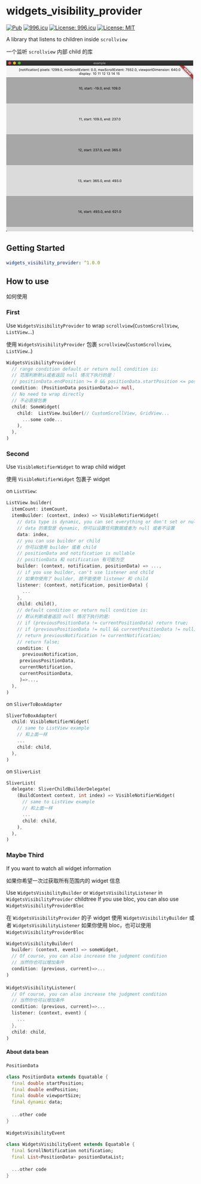 # widgets_visibility_provider

[![Pub](https://img.shields.io/pub/v/widgets_visibility_provider.svg)](https://pub.dartlang.org/packages/widgets_visibility_provider)
[![996.icu](https://img.shields.io/badge/link-996.icu-red.svg)](https://996.icu)
[![License: 996.icu](https://img.shields.io/badge/license-Anti%20996-blue.svg)]()
[![License: MIT](https://img.shields.io/badge/license-MIT-purple.svg)](https://opensource.org/licenses/MIT)

A library that listens to children inside `scrollview`

一个监听 `scrollview` 内部 child 的库

![Screenshot](./screenshot.gif)

## Getting Started

```yaml
widgets_visibility_provider: ^1.0.0
```

## How to use

如何使用

### First

Use `WidgetsVisibilityProvider` to wrap `scrollview`(`CustomScrollView`, `ListView`...)

使用 `WidgetsVisibilityProvider` 包裹 `scrollview`(`CustomScrollview`, `ListView`..)

```dart
WidgetsVisibilityProvider(
  // range condition default or return null condition is:
  // 范围判断默认或者返回 null 情况下执行的是：
  // positionData.endPosition >= 0 && positionData.startPosition <= positionData.viewportSize
  condition: (PositionData positionData)=> null,
  // No need to wrap directly
  // 不必直接包裹
  child: SomeWidget(
    child:  ListView.builder(// CustomScrollView, GridView...
      ...some code...
    ),
  ),
)
```

### Second

Use `VisibleNotifierWidget` to wrap child widget

使用 `VisibleNotifierWidget` 包裹子 widget

on `ListView`:

```dart
ListView.builder(
  itemCount: itemCount,
  itemBuilder: (context, index) => VisibleNotifierWidget(
    // data type is dynamic, you can set everything or don't set or null
    // data 的类型是 dynamic, 你可以设置任何数据或者为 null 或者不设置
    data: index,
    // you can use builder or child
    // 你可以使用 builder 或者 child
    // positionData and notification is nullable
    // positionData 和 notification 有可能为空
    builder: (context, notification, positionData) => ...,
    // if you use builder, can't use listener and child
    // 如果你使用了 builder, 就不能使用 listener 和 child
    listener: (context, notification, positionData) {
      ...
    },
    child: child(),
    // default condition or return null condition is:
    // 默认判断或者返回 null 情况下执行的是:
    // if (previousPositionData != currentPositionData) return true;
    // if (previousPositionData != null && currentPositionData != null)
    // return previousNotification != currentNotification;
    // return false;
    condition: (
      previousNotification,
     previousPositionData,
     currentNotification,
     currentPositionData,
     )=>...,
  ),
)
```

on `SliverToBoxAdapter`

```dart
SliverToBoxAdapter(
  child: VisibleNotifierWidget(
    // same to ListView example
    // 和上面一样
    ...
    child: child,
  ),
)
```

on `SliverList`

```dart
SliverList(
  delegate: SliverChildBuilderDelegate(
    (BuildContext context, int index) => VisibleNotifierWidget(
      // same to ListView example
      // 和上面一样
      ...
      child: child,
    ),
  ),
)
```

### Maybe Third

If you want to watch all widget information

如果你希望一次过获取所有范围内的 widget 信息

Use `WidgetsVisibilityBuilder` or `WidgetsVisibilityListener` in `WidgetsVisibilityProvider` childtree
If you use bloc, you can also use `WidgetsVisibilityProviderBloc`

在 `WidgetsVisibilityProvider` 的子 widget 使用 `WidgetsVisibilityBuilder` 或者 `WidgetsVisibilityListener`
如果你使用 bloc，也可以使用 `WidgetsVisibilityProviderBloc`

```dart
WidgetsVisibilityBuilder(
  builder: (context, event) => someWidget,
  // Of course, you can also increase the judgment condition
  // 当然你也可以增加条件
  condition: (previous, current)=>...
)

WidgetsVisibilityListener(
  // Of course, you can also increase the judgment condition
  // 当然你也可以增加条件
  condition: (previous, current)=>...
  listener: (context, event) {
    ...
  },
  child: child,
)
```

#### About data bean

`PositionData`

```dart
class PositionData extends Equatable {
  final double startPosition;
  final double endPosition;
  final double viewportSize;
  final dynamic data;

  ...other code
}
```

`WidgetsVisibilityEvent`

```dart
class WidgetsVisibilityEvent extends Equatable {
  final ScrollNotification notification;
  final List<PositionData> positionDataList;

  ...other code
}
```
